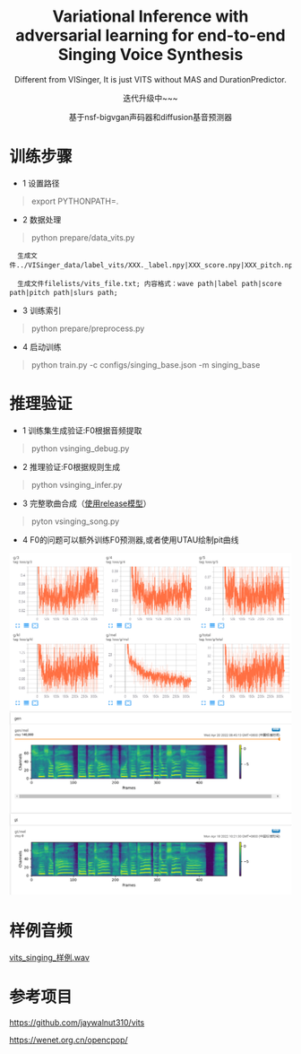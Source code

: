 <div align="center">
<h1> Variational Inference with adversarial learning for end-to-end Singing Voice Synthesis </h1>

Different from VISinger, It is just VITS without MAS and DurationPredictor. 

迭代升级中~~~

基于nsf-bigvgan声码器和diffusion基音预测器
</div>

# 训练步骤
- 1 设置路径
> export PYTHONPATH=.

- 2 数据处理
> python prepare/data_vits.py

      生成文件../VISinger_data/label_vits/XXX._label.npy|XXX_score.npy|XXX_pitch.npy|XXX_slurs.npy

      生成文件filelists/vits_file.txt; 内容格式：wave path|label path|score path|pitch path|slurs path;

- 3 训练索引
> python prepare/preprocess.py

- 4 启动训练
> python train.py -c configs/singing_base.json -m singing_base

# 推理验证

- 1 训练集生成验证:F0根据音频提取

> python vsinging_debug.py

- 2 推理验证:F0根据规则生成

> python vsinging_infer.py

- 3 完整歌曲合成（[使用release模型](https://github.com/PlayVoice/VI-SVS/releases/tag/0.0.1)）

> pyton vsinging_song.py

- 4 F0的问题可以额外训练F0预测器,或者使用UTAU绘制pit曲线

![LOSS值](/resource/vising_loss.png)
![MEL谱](/resource/vising_mel.png)

# 样例音频

[vits_singing_样例.wav](/resource/vising_sample.wav)

# 参考项目
https://github.com/jaywalnut310/vits

https://wenet.org.cn/opencpop/

